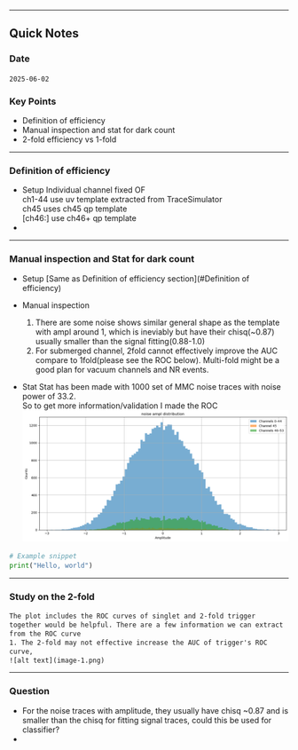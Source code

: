 
---

## Quick Notes

### Date

`2025-06-02`

### Key Points

* Definition of efficiency
* Manual inspection and stat for dark count
* 2-fold efficiency vs 1-fold

---

### Definition of efficiency
* Setup
    Individual channel fixed OF  
    ch1-44 use uv template extracted from TraceSimulator  
    ch45 uses ch45 qp template  
    [ch46:] use ch46+ qp template  
* 
---

### Manual inspection and Stat for dark count
* Setup
    [Same as Definition of efficiency section](#Definition of efficiency)
 
* Manual inspection
    1. There are some noise shows similar general shape as the template with ampl around 1, which is ineviably but have their chisq(~0.87) usually smaller than the signal fitting(0.88-1.0)
    2. For submerged channel, 2fold cannot effectively improve the AUC compare to 1fold(please see the ROC below). Multi-fold might be a good plan for vacuum channels and NR events.  
* Stat
    Stat has been made with 1000 set of MMC noise traces with noise power of 33.2.  
    So to get more information/validation I made the ROC
![alt text](image.png)
```python
# Example snippet
print("Hello, world")
```
---
### Study on the 2-fold
    The plot includes the ROC curves of singlet and 2-fold trigger together would be helpful. There are a few information we can extract from the ROC curve
    1. The 2-fold may not effective increase the AUC of trigger's ROC curve, 
    ![alt text](image-1.png)

---

### Question
* For the noise traces with amplitude, they usually have chisq ~0.87 and is smaller than the chisq for fitting signal traces, could this be used for classifier?  
* 